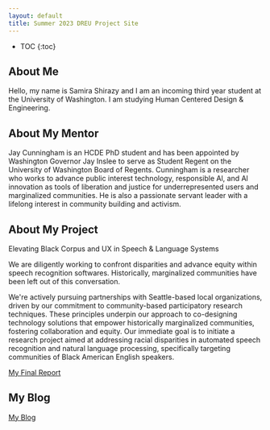 ```yaml
---
layout: default
title: Summer 2023 DREU Project Site
---
```


* TOC
{:toc}

## About Me

Hello, my name is Samira Shirazy and I am an incoming third year student at the University of Washington. I am studying Human Centered Design & Engineering. 

## About My Mentor
Jay Cunningham is an HCDE PhD student and has been appointed by Washington Governor Jay Inslee to serve as Student Regent on the University of Washington Board of Regents. Cunningham is a researcher who works to advance public interest technology, responsible Al, and Al innovation as tools of liberation and justice for underrepresented users and marginalized communities. He is also a passionate servant leader with a lifelong interest in community building and activism.

## About My Project

Elevating Black Corpus and UX in Speech & Language Systems

We are diligently working to confront disparities and advance equity within speech recognition softwares. Historically, marginalized communities have been left out of this conversation. 

We're actively pursuing partnerships with Seattle-based local organizations, driven by our commitment to community-based participatory research techniques. These principles underpin our approach to co-designing technology solutions that empower historically marginalized communities, fostering collaboration and equity. Our immediate goal is to initiate a research project aimed at addressing racial disparities in automated speech recognition and natural language processing, specifically targeting communities of Black American English speakers.

[My Final Report](files/finalreport.pdf)

## My Blog

[My Blog](blog.html)
